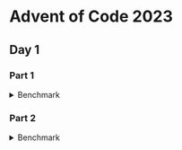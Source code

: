 # Advent of Code 2023

## Day 1

### Part 1

<details>
<summary>Benchmark</summary>

![Day 1 Part 1 Benchmark](target/criterion/day_1%20-%20part%201/report/pdf_small.svg)

</details>

### Part 2

<details>
<summary>Benchmark</summary>

![Day 1 Part 2 Benchmark](target/criterion/day_1%20-%20part%202/report/pdf_small.svg)

</details>
